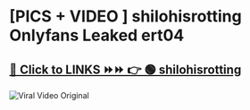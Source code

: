 
 # [PICS + VIDEO ] shilohisrotting Onlyfans Leaked ert04

## <h2><a href="https://clipsfans.com/shilohisrotting&ref=git">🔗 Click to LINKS ⏩⏩ 👉 🟢 shilohisrotting </a></h2>

<a href="https://clipsfans.com/shilohisrotting&ref=git" rel="nofollow" data-target="animated-image.originalLink"><img src="https://i.ibb.co.com/xMMVF88/686577567.gif" alt="Viral Video Original" style="max-width: 100%; display: inline-block;" data-target="animated-image.originalImage"></a>


